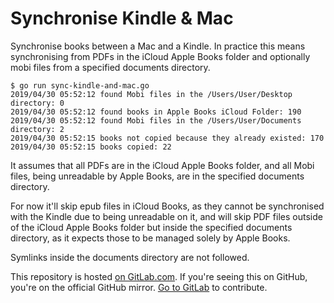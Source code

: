 # Synchronise Kindle & Mac

Synchronise books between a Mac and a Kindle. In practice this means
synchronising from PDFs in the iCloud Apple Books folder and optionally mobi
files from a specified documents directory.


    $ go run sync-kindle-and-mac.go
    2019/04/30 05:52:12 found Mobi files in the /Users/User/Desktop directory: 0
    2019/04/30 05:52:12 found books in Apple Books iCloud Folder: 190              
    2019/04/30 05:52:12 found Mobi files in the /Users/User/Documents directory: 2
    2019/04/30 05:52:15 books not copied because they already existed: 170
    2019/04/30 05:52:15 books copied: 22


It assumes that all PDFs are in the iCloud Apple Books folder, and all Mobi
files, being unreadable by Apple Books, are in the specified documents
directory.

For now it'll skip epub files in iCloud Books, as they cannot be synchronised
with the Kindle due to being unreadable on it, and will skip PDF files outside
of the iCloud Apple Books folder but inside the specified documents directory,
as it expects those to be managed solely by Apple Books.

Symlinks inside the documents directory are not followed.

This repository is hosted [on
GitLab.com](https://gitlab.com/louis.jackman/sync-kindle-and-mac). If you're
seeing this on GitHub, you're on the official GitHub mirror. [Go to
GitLab](https://gitlab.com/louis.jackman/sync-kindle-and-mac) to contribute.


